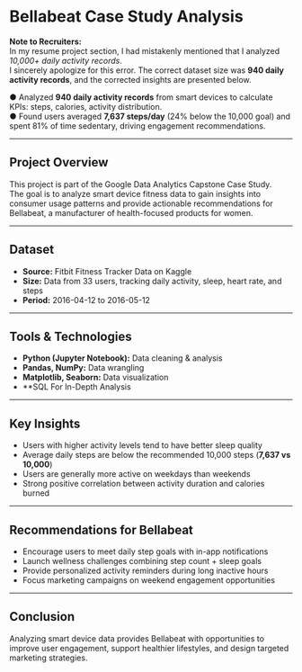 # Bellabeat Case Study Analysis

**Note to Recruiters:**  
In my resume project section, I had mistakenly mentioned that I analyzed *10,000+ daily activity records*.  
I sincerely apologize for this error. The correct dataset size was **940 daily activity records**, and the corrected insights are presented below.

● Analyzed **940 daily activity records** from smart devices to calculate KPIs: steps, calories, activity distribution.  
● Found users averaged **7,637 steps/day** (24% below the 10,000 goal) and spent 81% of time sedentary, driving engagement recommendations.  

---

## Project Overview
This project is part of the Google Data Analytics Capstone Case Study.  
The goal is to analyze smart device fitness data to gain insights into consumer usage patterns and provide actionable recommendations for Bellabeat, a manufacturer of health-focused products for women.

---

## Dataset
- **Source:** Fitbit Fitness Tracker Data on Kaggle  
- **Size:** Data from 33 users, tracking daily activity, sleep, heart rate, and steps  
- **Period:** 2016-04-12	to 2016-05-12 

---

## Tools & Technologies
- **Python (Jupyter Notebook):** Data cleaning & analysis  
- **Pandas, NumPy:** Data wrangling  
- **Matplotlib, Seaborn:** Data visualization
- **SQL For In-Depth Analysis 

---

## Key Insights
- Users with higher activity levels tend to have better sleep quality  
- Average daily steps are below the recommended 10,000 steps (**7,637 vs 10,000**)  
- Users are generally more active on weekdays than weekends  
- Strong positive correlation between activity duration and calories burned  

---

## Recommendations for Bellabeat
- Encourage users to meet daily step goals with in-app notifications  
- Launch wellness challenges combining step count + sleep goals  
- Provide personalized activity reminders during long inactive hours  
- Focus marketing campaigns on weekend engagement opportunities  

---

## Conclusion
Analyzing smart device data provides Bellabeat with opportunities to improve user engagement, support healthier lifestyles, and design targeted marketing strategies.
  
